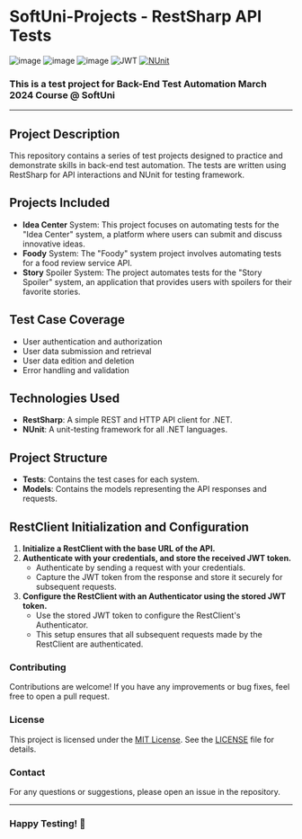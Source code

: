 
# SoftUni-Projects - RestSharp API Tests 
![image](https://img.shields.io/badge/C%23-239120?style=for-the-badge&logo=csharp&logoColor=white)
![image](https://img.shields.io/badge/.NET-512BD4?style=for-the-badge&logo=dotnet&logoColor=white)
![image](https://img.shields.io/badge/Visual_Studio-5C2D91?style=for-the-badge&logo=visual%20studio&logoColor=white)
![JWT](https://img.shields.io/badge/JWT-black?style=for-the-badge&logo=JSON%20web%20tokens)
[![NUnit](https://img.shields.io/badge/tested%20with-NUnit-22B2B0.svg)](https://nunit.org/)

### This is a test project for **Back-End Test Automation** March 2024 Course @ SoftUni
---
## Project Description
This repository contains a series of test projects designed to practice and demonstrate skills in back-end test automation. The tests are written using RestSharp for API interactions and NUnit for testing framework.

## Projects Included
- **Idea Center** System: This project focuses on automating tests for the "Idea Center" system, a platform where users can submit and discuss innovative ideas.
- **Foody** System: The "Foody" system project involves automating tests for a food review service API. 
- **Story** Spoiler System: The project automates tests for the "Story Spoiler" system, an application that provides users with spoilers for their favorite stories.

## Test Case Coverage
- User authentication and authorization
- User data submission and retrieval
- User data edition and deletion
- Error handling and validation
  
## Technologies Used
- **RestSharp**: A simple REST and HTTP API client for .NET.
- **NUnit**: A unit-testing framework for all .NET languages.

## Project Structure
- **Tests**: Contains the test cases for each system.
- **Models**: Contains the models representing the API responses and requests.

## RestClient Initialization and Configuration
1. **Initialize a RestClient with the base URL of the API.**
2. **Authenticate with your credentials, and store the received JWT token.**
   - Authenticate by sending a request with your credentials.
   - Capture the JWT token from the response and store it securely for subsequent requests.
3. **Configure the RestClient with an Authenticator using the stored JWT token.**
   - Use the stored JWT token to configure the RestClient's Authenticator.
   - This setup ensures that all subsequent requests made by the RestClient are authenticated.

### Contributing
Contributions are welcome! If you have any improvements or bug fixes, feel free to open a pull request.

### License
This project is licensed under the [MIT License](LICENSE). See the [LICENSE](LICENSE) file for details.
### Contact
For any questions or suggestions, please open an issue in the repository.

---
### Happy Testing! 🚀

